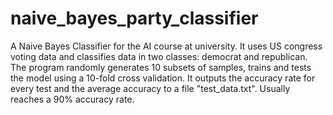 # naive_bayes_party_classifier

A Naive Bayes Classifier for the AI course at university. It uses US congress voting data and classifies data in two classes: democrat and republican. The program randomly
generates 10 subsets of samples, trains and tests the model using a 10-fold cross validation.
It outputs the accuracy rate for every test and the average accuracy to a file "test_data.txt". Usually reaches a 90% accuracy rate.
